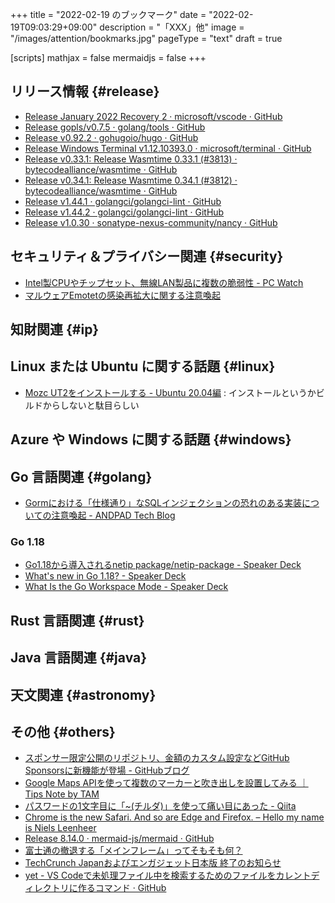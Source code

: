 +++
title = "2022-02-19 のブックマーク"
date =  "2022-02-19T09:03:29+09:00"
description = "「XXX」他"
image = "/images/attention/bookmarks.jpg"
pageType = "text"
draft = true

[scripts]
  mathjax = false
  mermaidjs = false
+++

## リリース情報 {#release}

- [Release January 2022 Recovery 2 · microsoft/vscode · GitHub](https://github.com/microsoft/vscode/releases/tag/1.64.2)
- [Release gopls/v0.7.5 · golang/tools · GitHub](https://github.com/golang/tools/releases/tag/gopls%2Fv0.7.5)
- [Release v0.92.2 · gohugoio/hugo · GitHub](https://github.com/gohugoio/hugo/releases/tag/v0.92.2)
- [Release Windows Terminal v1.12.10393.0 · microsoft/terminal · GitHub](https://github.com/microsoft/terminal/releases/tag/v1.12.10393.0)
- [Release v0.33.1: Release Wasmtime 0.33.1 (#3813) · bytecodealliance/wasmtime · GitHub](https://github.com/bytecodealliance/wasmtime/releases/tag/v0.33.1)
- [Release v0.34.1: Release Wasmtime 0.34.1 (#3812) · bytecodealliance/wasmtime · GitHub](https://github.com/bytecodealliance/wasmtime/releases/tag/v0.34.1)
- [Release v1.44.1 · golangci/golangci-lint · GitHub](https://github.com/golangci/golangci-lint/releases/tag/v1.44.1)
- [Release v1.44.2 · golangci/golangci-lint · GitHub](https://github.com/golangci/golangci-lint/releases/tag/v1.44.2)
- [Release v1.0.30 · sonatype-nexus-community/nancy · GitHub](https://github.com/sonatype-nexus-community/nancy/releases/tag/v1.0.30)

## セキュリティ＆プライバシー関連 {#security}

- [Intel製CPUやチップセット、無線LAN製品に複数の脆弱性  - PC Watch](https://pc.watch.impress.co.jp/docs/news/1387441.html)
- [マルウェアEmotetの感染再拡大に関する注意喚起](https://www.jpcert.or.jp/at/2022/at220006.html)

## 知財関連 {#ip}


## Linux または Ubuntu に関する話題 {#linux}

- [Mozc UT2をインストールする - Ubuntu 20.04編](https://sicklylife.jp/ubuntu/2004/mozc_ut2.html) : インストールというかビルドからしないと駄目らしい

## Azure や Windows に関する話題 {#windows}


## Go 言語関連 {#golang}

- [Gormにおける「仕様通り」なSQLインジェクションの恐れのある実装についての注意喚起 - ANDPAD Tech Blog](https://tech.andpad.co.jp/entry/2022/02/18/140000)

### Go 1.18

- [Go1.18から導入されるnetip package/netip-package - Speaker Deck](https://speakerdeck.com/sonatard/netip-package)
- [What's new in Go 1.18? - Speaker Deck](https://speakerdeck.com/syumai/whats-new-in-go-1-dot-18)
- [What Is the Go Workspace Mode - Speaker Deck](https://speakerdeck.com/110y/what-is-the-go-workspace-mode)

## Rust 言語関連 {#rust}


## Java  言語関連 {#java}


## 天文関連 {#astronomy}


## その他 {#others}

- [スポンサー限定公開のリポジトリ、金額のカスタム設定などGitHub Sponsorsに新機能が登場 - GitHubブログ](https://github.blog/jp/2022-02-09-new-sponsors-only-repositories-custom-amounts-and-more/)
- [Google Maps APIを使って複数のマーカーと吹き出しを設置してみる ｜ Tips Note by TAM](https://www.tam-tam.co.jp/tipsnote/javascript/post7755.html)
- [パスワードの1文字目に「~(チルダ)」を使って痛い目にあった - Qiita](https://qiita.com/mainy/items/3b16f709ec8d877f9c46)
- [Chrome is the new Safari. And so are Edge and Firefox. – Hello my name is Niels Leenheer](https://nielsleenheer.com/articles/2021/chrome-is-the-new-safari-and-so-are-edge-and-firefox/)
- [Release 8.14.0 · mermaid-js/mermaid · GitHub](https://github.com/mermaid-js/mermaid/releases/tag/8.14.0)
- [富士通の撤退する「メインフレーム」ってそもそも何？](https://zenn.dev/koduki/articles/bc0e5acb3d6656)
- [TechCrunch Japanおよびエンガジェット日本版 終了のお知らせ](https://www.beboundless.jp/press/corporate-announcement-02-15-2022)
- [yet - VS Codeで未処理ファイル中を検索するためのファイルをカレントディレクトリに作るコマンド · GitHub](https://gist.github.com/hyuki/8752f17882b563034e4d89526a5a757e)

<!-- eof -->
